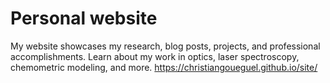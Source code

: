 # Personal website
My website showcases my research, blog posts, projects, and professional accomplishments. Learn about my work in optics, laser spectroscopy, chemometric modeling, and more.
https://christiangoueguel.github.io/site/
